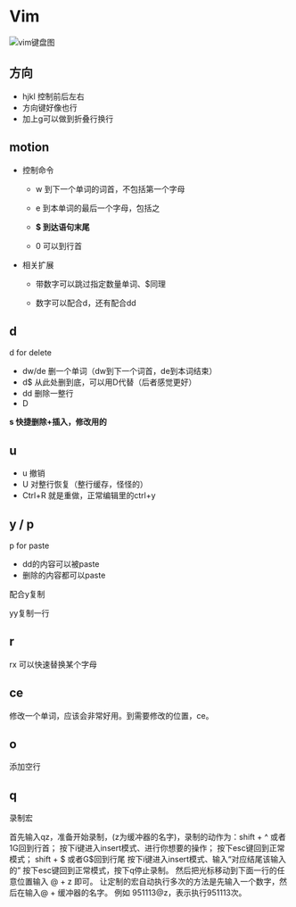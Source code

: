 # Vim

![vim键盘图](D:/note/learn/resources/Vim/v2-f94d969f6b28441fff36049660d7c21a_720w.jpg)

## 方向

- hjkl 控制前后左右
- 方向键好像也行
- 加上g可以做到折叠行换行

## motion

- 控制命令

    - w 到下一个单词的词首，不包括第一个字母

    - e 到本单词的最后一个字母，包括之

    - **$ 到达语句末尾**
    - 0 可以到行首

- 相关扩展

    - 带数字可以跳过指定数量单词、$同理

    - 数字可以配合d，还有配合dd

        

## d

d for delete

- dw/de 删一个单词（dw到下一个词首，de到本词结束）
- d$ 从此处删到底，可以用D代替（后者感觉更好）
- dd 删除一整行
- D

**s 快捷删除+插入，修改用的**

## u

- u 撤销
- U 对整行恢复（整行缓存，怪怪的）
- Ctrl+R 就是重做，正常编辑里的ctrl+y

## y / p

p for paste

- dd的内容可以被paste
- 删除的内容都可以paste

配合y复制

yy复制一行

## r

rx 可以快速替换某个字母

## ce 

修改一个单词，应该会非常好用。到需要修改的位置，ce。

## o

添加空行



## q

录制宏

首先输入qz，准备开始录制，(z为缓冲器的名字)，录制的动作为：shift + ^ 或者1G回到行首；
按下i键进入insert模式、进行你想要的操作；
按下esc键回到正常模式；
shift + $ 或者G$回到行尾
按下i键进入insert模式、输入“对应结尾该输入的”
按下esc键回到正常模式，按下q停止录制。
然后把光标移动到下面一行的任意位置输入 @ + z 即可。
让定制的宏自动执行多次的方法是先输入一个数字，然后在输入@ + 缓冲器的名字。 
例如 951113@z，表示执行951113次。

